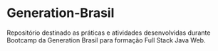 # Generation-Brasil

Repositório destinado as práticas e atividades desenvolvidas durante Bootcamp da Generation Brasil para formação Full Stack Java Web.
